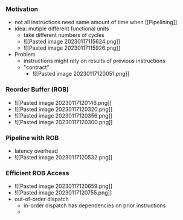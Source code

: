 ### Motivation
+ not all instructions need same amount of time when [[Pipelining]]
+ idea: mutiple different functional units
	+ take different numbers of cycles
	+ ![[Pasted image 20230117115624.png]]
	+ ![[Pasted image 20230117115926.png]]
+ Problem
	+ instructions might rely on results of previous instructions 
	+ "contract"
		+ ![[Pasted image 20230117120051.png]]

### Reorder Buffer (ROB)
+ ![[Pasted image 20230117120146.png]]
+ ![[Pasted image 20230117120320.png]]
+ ![[Pasted image 20230117120356.png]]
+ ![[Pasted image 20230117120300.png]]

 ### Pipeline with ROB
+ latency overhead
+ ![[Pasted image 20230117120532.png]]

### Efficient ROB Access
+ ![[Pasted image 20230117120659.png]]
+ ![[Pasted image 20230117120755.png]]
+ out-of-order dispatch
	+ in-order dispatch has dependencies on prior instructions
	+ 